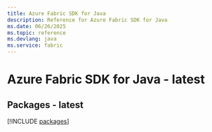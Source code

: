 ```yaml
---
title: Azure Fabric SDK for Java
description: Reference for Azure Fabric SDK for Java
ms.date: 06/26/2025
ms.topic: reference
ms.devlang: java
ms.service: fabric
---
```

# Azure Fabric SDK for Java - latest
## Packages - latest
[!INCLUDE [packages](fabric-index.md)]
